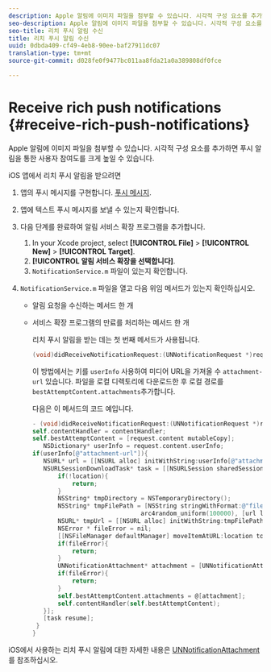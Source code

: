 ```yaml
---
description: Apple 알림에 이미지 파일을 첨부할 수 있습니다. 시각적 구성 요소를 추가하면 푸시 알림을 통한 사용자 참여도를 크게 높일 수 있습니다.
seo-description: Apple 알림에 이미지 파일을 첨부할 수 있습니다. 시각적 구성 요소를 추가하면 푸시 알림을 통한 사용자 참여도를 크게 높일 수 있습니다.
seo-title: 리치 푸시 알림 수신
title: 리치 푸시 알림 수신
uuid: 0dbda409-cf49-4eb8-90ee-baf27911dc07
translation-type: tm+mt
source-git-commit: d028fe0f9477bc011aa8fda21a0a389808df0fce

---
```



# Receive rich push notifications {#receive-rich-push-notifications}

Apple 알림에 이미지 파일을 첨부할 수 있습니다. 시각적 구성 요소를 추가하면 푸시 알림을 통한 사용자 참여도를 크게 높일 수 있습니다.

iOS 앱에서 리치 푸시 알림을 받으려면

1. 앱의 푸시 메시지를 구현합니다. [푸시 메시지](/help/ios/messaging-main/push-messaging/push-messaging.md).
1. 앱에 텍스트 푸시 메시지를 보낼 수 있는지 확인합니다.
1. 다음 단계를 완료하여 알림 서비스 확장 프로그램을 추가합니다.

   1. In your Xcode project, select  **[!UICONTROL File]** &gt; **[!UICONTROL New]** &gt; **[!UICONTROL Target]**.
   1. **[!UICONTROL 알림 서비스 확장을 선택합니다]**.
   1. `NotificationService.m` 파일이 있는지 확인합니다.

1. `NotificationService.m` 파일을 열고 다음 위임 메서드가 있는지 확인하십시오.

   * 알림 요청을 수신하는 메서드 한 개
   * 서비스 확장 프로그램의 만료를 처리하는 메서드 한 개

      리치 푸시 알림을 받는 데는 첫 번째 메서드가 사용됩니다.

      ```objective-c
      (void)didReceiveNotificationRequest:(UNNotificationRequest *)request withContentHandler:(void (^)(UNNotificationContent *contentToDeliver))contentHandler;
      ```

      이 방법에서는 키를 `userInfo` 사용하여 미디어 URL을 가져올 수 `attachment-url` 있습니다. 파일을 로컬 디렉토리에 다운로드한 후 로컬 경로를 `bestAttemptContent.attachments`추가합니다.

      다음은 이 메서드의 코드 예입니다.

      ```objective-c
      - (void)didReceiveNotificationRequest:(UNNotificationRequest *)request withContentHandler:(void (^)(UNNotificationContent * _Nonnull))contentHandler {
      self.contentHandler = contentHandler;
      self.bestAttemptContent = [request.content mutableCopy];
         NSDictionary* userInfo = request.content.userInfo;
      if(userInfo[@"attachment-url"]){
         NSURL* url = [[NSURL alloc] initWithString:userInfo[@"attachment-url"]];
         NSURLSessionDownloadTask* task = [[NSURLSession sharedSession] downloadTaskWithURL:url completionHandler:^(NSURL * _Nullable location, NSURLResponse * _Nullable response, NSError * _Nullable error) {
             if(!location){
                 return;
             }
             NSString* tmpDirectory = NSTemporaryDirectory();
             NSString* tmpFilePath = [NSString stringWithFormat:@"file://%@%d%d%@", tmpDirectory, arc4random_uniform(100000),
                                    arc4random_uniform(100000), [url lastPathComponent]];
             NSURL* tmpUrl = [[NSURL alloc] initWithString:tmpFilePath];
             NSError * fileError = nil;
             [[NSFileManager defaultManager] moveItemAtURL:location toURL:tmpUrl error:&amp;fileError];
             if(fileError){
                 return;
             }
             UNNotificationAttachment* attachment = [UNNotificationAttachment attachmentWithIdentifier:@"video" URL:tmpUrl options:nil error:&amp;fileError];
             if(fileError){
                 return;
             }
             self.bestAttemptContent.attachments = @[attachment];
             self.contentHandler(self.bestAttemptContent);
         }];
         [task resume];
       }
      }
      ```


iOS에서 사용하는 리치 푸시 알림에 대한 자세한 내용은 [UNNotificationAttachment](https://developer.apple.com/documentation/usernotifications/unnotificationattachment)를 참조하십시오.
